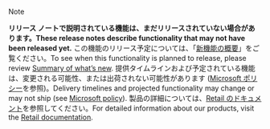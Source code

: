  > [!NOTE]
 >  <span data-ttu-id="e32f4-101">**リリース ノートで説明されている機能は、まだリリースされていない場合があります。**</span><span class="sxs-lookup"><span data-stu-id="e32f4-101">**These release notes describe functionality that may not have been released yet.**</span></span>
<span data-ttu-id="e32f4-102">この機能のリリース予定については、「[新機能の概要](/business-applications-release-notes/October18/dynamics365-retail/planned-features )」をご覧ください。</span><span class="sxs-lookup"><span data-stu-id="e32f4-102">To see when this functionality is planned to release, please review [Summary of what’s new](/business-applications-release-notes/October18/dynamics365-retail/planned-features ).</span></span> <span data-ttu-id="e32f4-103">提供タイムラインおよび予定されている機能は、変更される可能性、または出荷されない可能性があります ([Microsoft ポリシー](https://go.microsoft.com/fwlink/p/?linkid=2007332)を参照)。</span><span class="sxs-lookup"><span data-stu-id="e32f4-103">Delivery timelines and projected functionality may change or may not ship (see [Microsoft policy](https://go.microsoft.com/fwlink/p/?linkid=2007332)).</span></span> <span data-ttu-id="e32f4-104">製品の詳細については、[Retail のドキュメント](https://docs.microsoft.com/dynamics365/#pivot=business-apps&panel=retail)を参照してください。</span><span class="sxs-lookup"><span data-stu-id="e32f4-104">For detailed information about our products, visit the [Retail documentation](https://docs.microsoft.com/dynamics365/#pivot=business-apps&panel=retail).</span></span>
